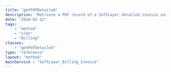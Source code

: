 ```yaml
---
title: "getPdfDetailed"
description: "Retrieve a PDF record of a SoftLayer detailed invoice summary. SoftLayer keeps PDF records of all closed invoices for customer retrieval from the portal and API. You must have a PDF reader installed in order to view these files. "
date: "2018-02-12"
tags:
    - "method"
    - "sldn"
    - "Billing"
classes:
    - "getPdfDetailed"
type: "reference"
layout: "method"
mainService : "SoftLayer_Billing_Invoice"
---
```

